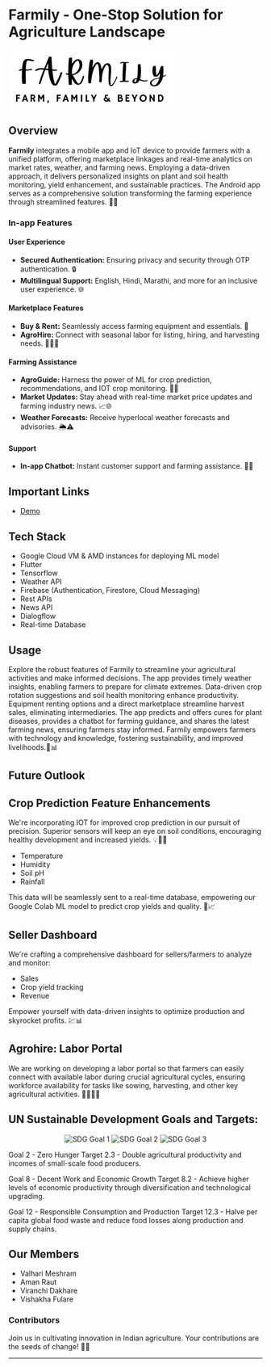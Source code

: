 # Farmily - One-Stop Solution for Agriculture Landscape

![Farmily Logo](assets/Images/logo.jpg)

## Overview

**Farmily** integrates a mobile app and IoT device to provide farmers with a unified platform, offering marketplace linkages and real-time analytics on market rates, weather, and farming news. Employing a data-driven approach, it delivers personalized insights on plant and soil health monitoring, yield enhancement, and sustainable practices. The Android app serves as a comprehensive solution transforming the farming experience through streamlined features. 🌾🚀

### In-app Features

#### User Experience
- **Secured Authentication:** Ensuring privacy and security through OTP authentication. 🔒
- **Multilingual Support:** English, Hindi, Marathi, and more for an inclusive user experience. 🌐

#### Marketplace Features
- **Buy & Rent:** Seamlessly access farming equipment and essentials. 🛒
- **AgroHire:** Connect with seasonal labor for listing, hiring, and harvesting needs. 👩‍🌾🤝

#### Farming Assistance
- **AgroGuide:** Harness the power of ML for crop prediction, recommendations, and IOT crop monitoring. 🌱🤖
- **Market Updates:** Stay ahead with real-time market price updates and farming industry news. 📈🌐
- **Weather Forecasts:** Receive hyperlocal weather forecasts and advisories. 🌦️⚠️

#### Support
- **In-app Chatbot:** Instant customer support and farming assistance. 🤖💬

## Important Links

- [Demo](https://youtu.be/z6UyvHQPP0A)

## Tech Stack

- Google Cloud VM & AMD instances for deploying ML model
- Flutter
- Tensorflow
- Weather API
- Firebase (Authentication, Firestore, Cloud Messaging)
- Rest APIs
- News API
- Dialogflow
- Real-time Database

## Usage

Explore the robust features of Farmily to streamline your agricultural activities and make informed decisions. The app provides timely weather insights, enabling farmers to prepare for climate extremes. Data-driven crop rotation suggestions and soil health monitoring enhance productivity. Equipment renting options and a direct marketplace streamline harvest sales, eliminating intermediaries. The app predicts and offers cures for plant diseases, provides a chatbot for farming guidance, and shares the latest farming news, ensuring farmers stay informed. Farmily empowers farmers with technology and knowledge, fostering sustainability, and improved livelihoods.🌾📊

## Future Outlook

## Crop Prediction Feature Enhancements
We're incorporating IOT for improved crop prediction in our pursuit of precision. Superior sensors will keep an eye on soil conditions, encouraging healthy development and increased yields.
💡🌱🚜
- Temperature
- Humidity
- Soil pH
- Rainfall

This data will be seamlessly sent to a real-time database, empowering our Google Colab ML model to predict crop yields and quality. 🌾📈

## Seller Dashboard

We're crafting a comprehensive dashboard for sellers/farmers to analyze and monitor:
- Sales
- Crop yield tracking
- Revenue

Empower yourself with data-driven insights to optimize production and skyrocket profits. 💹📊

## Agrohire: Labor Portal
We are working on developing a labor portal so that farmers can easily connect with available labor during crucial agricultural cycles, ensuring workforce availability for tasks like sowing, harvesting, and other key agricultural activities. 🧑‍🌾👩‍🌾

## UN Sustainable Development Goals and Targets:

<p align="center">
  <img src="assets/SDG/hunger.png" width="30%" alt="SDG Goal 1">
  <img src="assets/SDG/work.png" width="30%" alt="SDG Goal 2">
  <img src="assets/SDG/conpro.png" width="30%" alt="SDG Goal 3">
</p>

Goal 2 - Zero Hunger
        Target 2.3 - Double agricultural productivity and incomes of small-scale food producers.
        
Goal 8 - Decent Work and Economic Growth
         Target 8.2 - Achieve higher levels of economic productivity through diversification and technological upgrading.
         
Goal 12 - Responsible Consumption and Production
          Target 12.3 - Halve per capita global food waste and reduce food losses along production and supply chains.

## Our Members
- Valhari Meshram 
- Aman Raut
- Viranchi Dakhare
- Vishakha Fulare
            
### Contributors

Join us in cultivating innovation in Indian agriculture. Your contributions are the seeds of change! 🌱🤝

---
